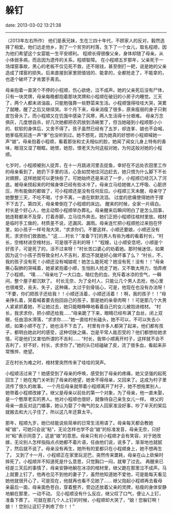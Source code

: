 # 躲钉
date: 2013-03-02 13:21:38

---
（2013年左右所作）
他们是表兄妹，生在三四十年代，不顾家人的反对，毅然选择了相爱。他们远走他乡，到了一个贫穷的村落，生下了一个女儿，取名程顺，因为他们希望这个女婴能一生平安顺利。
程顺长得很像父亲，身体却随了母亲。从小体弱多病，而且因为遗传的关系，程顺智障。
在小程顺五岁那年，父亲死于一场煤窑事故，黑心的老板不仅见死不救，还不赔钱，甚至倒打一耙，说是她的父亲造成了煤窑的损失。后来直接到家里把值钱的、能拿的，全都抢走了，不能拿的，也逐个破坏了才肯罢手离去。

母亲抱着一直哭个不停的小程顺，伤心欲绝，泣不成声。她的父亲死后没有尸体，只有一块灵牌，母亲每晚都抱着那块灵牌和小程顺在破旧的小房子内睡觉。三天了，两个人都未进油盐，只能勉强靠一些野菜来生活。小程顺饿得哇哇大哭，哭累了就睡，醒了之后又继续哭。半个月下来，母亲消瘦了很多，原来瘦弱的身子只剩皮包骨头了。而小程顺又在饥饿中感染了风寒，两人生活得十分艰难。
母亲万念俱灰，几度想自杀，好几次她都把农药放到汤碗里了，但当她碰到小程顺那小小的、软软的身体后，又舍不得了。孩子虽然已经有了五岁，却连爹、娘也不会喊，她爹临死前连一声“爹”也没听到过。她不想死，因为她真的好想听小程顺喊她一声“娘”。母亲抱着小程顺，看着那张和丈夫相似的脸，她闻了闻女儿身上特有的香味，眼泪又湿了眼眶。她恨，她怨，恨老天为何这般对她，为何这般对她的小程顺。

七岁时，小程顺被别人捉弄，在十一月跳进河里去捉鱼，幸好在不远处农田里工作的母亲看到了，她扔下手里的活，心急如焚地往河边赶去，她只恨为什么脚下不长对翅膀，这样她就可以更快些了。可她始终还是来迟了一步，小程顺已经沉入了河底。被母亲捞起来的时候身体已经有些冰冷了。母亲立马给她做人工呼吸、心脏挤压，所有能做的都做了，可小程顺还是没有任何反应。小程顺三天未醒，母亲守了她整整三天，不吃不喝，寸步不离，一直在默默流泪。
过度的悲痛使得她终于撑不下去了。第四天，母亲晕倒在了小程顺的床边。
醒来的时候，全家一片缟白。村长是个好心人，他主动帮小程顺举办葬礼。母亲醒来后瞬间明白了是怎么回事，她连鞋都来不及穿，打着赤脚，立马往外奔去。她们正把小程顺往棺材里放。棺材是临时手工做的，材质差不说，还漏风、漏雨。母亲连忙把小程顺抢过来抱在怀里，如小孩子一样号淘大哭，“求求你们，不要这样，小顺还要娘，小顺还没有死，求求你们救救她。”
“这……村长？”准备下钉的男人有些为难的看着村长，“村长，空棺材进空棺材出，可是很不吉利的呀！”
“程嫂，让小顺安息吧，小顺是个好孩子，可是死了的，活不过来呀！”村长苦口婆心的劝着她。那时候迷信，如果因为这个小孩子而导致全村人不吉利，那岂不就是好心做坏事了么？
“村长，不，我的孩子没有死！小顺还没有喊娘呢！她怎么能死呢？她没有死！没有！！”母亲撕心裂肺的哭喊着，她紧紧抱着小顺，生怕别人抢走了她，又不敢太用力，怕弄疼了小程顺。
“噗……”母亲吐了一大口血，暗红色的血，充斥着冰凉的空气，一瞬间，整个屋子都沉默了。
村长无奈，为了全村人，只能让几个男人去抢，他心里也很难受，丧夫、失子，这种痛，太过于刻骨铭心，可是，他现在也没有办法呀！
“不要，你们把孩子还给我！！小顺还活着，小顺还活着！！啊，我的孩子！！”母亲挣扎着，哭着喊着要去抱回自己的孩子，那是她的亲骨肉啊！！可是那几个大男人紧紧抓着她，不让她过去，她只能眼睁睁地看着自己的女儿被抱进棺材。
“村长，我求求你，把小顺还给我……”母亲跪了下来，眼睛已经布满了血丝，闭上双眼，任由泪水滑落，“求求你……”她一直给村长磕头，她不可以，不可以失去小顺，如果小顺不在了，她也活不下去了。
村里有许多人都哭了起来，他们都有孩子，都明白她此时的感受，这种切肤之痛，岂是平常人能忍受的？他们都想给她求情，可是他们又害怕所谓的不吉利……
“村长，我带小顺离开村子，这样就不会不吉利了，好不好，村长，求求你了。”她的头已经磕破了皮，流了很多血，看起来非常憔悴、绝望。

正在村长为难之时，棺材里突然传来了哇哇的哭声。

小程顺活过来了！她感受到了母亲的呼唤，感受到了母亲的疼痛，她又坚强的起死回生了！她在鬼门关听到了母亲的绝望，她舍不得母亲，又回来了。这成为村子里流传了很久的故事。
一个月后母亲就带着小程顺离开了村子，她不想拖累别人，她带着小程顺改嫁了。继父是母亲以前处的第一个对象，为了母亲，他一直未娶，是一个憨厚老实的男人。他对小程顺也很好，就像待自己亲生女儿一样。
继父的母亲一直反对这门婚事，她认为娶了个晦气的女人回家准没好事，吵了半天的架后就搬去和大儿子住了，所以这几年还算太平。

那年，程顺九岁，她已经能说些简单的日常生活用语了。母亲每天都会教她喊“娘”，可她只会说“粘”，无论怎样也学不会“娘”的标准发音，母亲无奈，只好对“粘”表示同意了，这是“娘”的意思。母亲只有对小程顺才会有笑容，对于她改嫁，无论别人怎样指指点点她都不着片语，任由他们说，说多了，渐渐地也就腻了，然后就不说了。母亲没有再生，她所有的爱都只在小程顺身上，她不想再生了。
又到了十一月，小程顺正在家里玩泥巴，突然传来噩耗，母亲在山上砍柴时摔死了。小程顺并不知道死是什么意思，只觉胸口一闷，就晕了过去。
再醒来已经是三天后的事情了，母亲安静地躺在冰凉的棺材里，继父跪在那里泣不成声。马上就要上钉了，他再也见不到他的妻子了，虽然他知道她不爱他，可是能每天看见她他就很开心了，可是现在，他就再也看不见她了……
继父抱起小程顺再去看母亲最后一面，母亲面色苍白，穿着整齐，旁边还放着父亲的灵牌，枯瘦的身体安静地躺在那里，一动不动。
见小程顺没有什么反应，继父叹了口气，便让人上钉，准备下葬了。
可就在那几个人上钉的时候，小程顺却大哭了，“娘！您躲钉啊！娘！！您别让这钉子刺疼了你！！”


